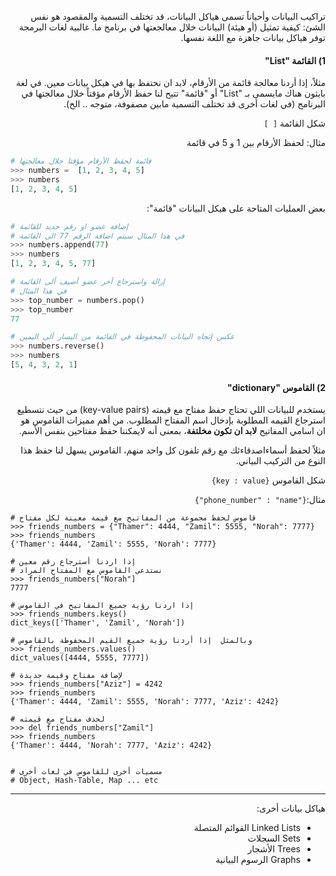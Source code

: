 
<div dir="rtl" lang="ar">

تراكيب البيانات وأحياناً تسمى هياكل البيانات، قد تختلف التسمية والمقصود هو نفس الشئ: كيفية تمثيل (أو هيئة) البيانات خلال معالجعتها في برنامج ما.
 غالبية لغات البرمجة توفر هياكل بيانات جاهزة مع اللغة نفسها.


#### 1) القائمة "List"


مثلاً، إذا أردنا معالجة قائمة من الأرقام، لابد ان نحتفظ بها في هيكل بيانات معين. في لغة بايثون هناك مايسمى بـ "List" أو "قائمة" تتيح لنا حفظ الأرقام مؤقتاً خلال معالجتها في البرنامج (في لغات أخرى قد تختلف التسمية مابين مصفوفة، متوجه ..
الخ).


شكل القائمة `[ ]`

مثال: لحفظ الأرقام بين 1 و 5 في قائمة

</div>

```python
# قائمة لحفظ الأرقام مؤقتا خلال معالجتها
>>> numbers =  [1, 2, 3, 4, 5]
>>> numbers
[1, 2, 3, 4, 5]
```

<div dir="rtl" lang="ar">

 بعض العمليات المتاحة على هيكل البيانات "قائمة":

</div>

```python
# إضافة عضو او رقم جديد للقائمة
# في هذا المثال سيتم اضافة الرقم 77 الى القائمة
>>> numbers.append(77)
>>> numbers
[1, 2, 3, 4, 5, 77]

# إزالة واسترجاع آخر عضو أضيف ألى القائمة
# في هذا المثال
>>> top_number = numbers.pop()
>>> top_number
77

# عكس إتجاه البيانات المحفوظة في القائمة من اليسار ألى اليمين
>>> numbers.reverse()
>>> numbers
[5, 4, 3, 2, 1]
```

<div dir="rtl" lang="ar">

#### 2) القاموس "dictionary"

يستخدم للبيانات اللي تحتاج حفظ مفتاح مع قيمته (key-value pairs) من حيث نتسطيع استرجاع القيمه المطلوبة بإدخال اسم المفتاح المطلوب. من أهم مميزات القاموس هو ان اسامي المفاتيح **لابد ان تكون مخلتفة**، بمعنى أنه لايمكننا حفظ مفتاحين بنفس الأسم.

مثلاً لحفظ أسماءاصدقاءئك مع رقم تلفون كل واحد منهم، القاموس يسهل لنا حفظ هذا النوع من التركيب البياني.  


شكل القاموس `{key : value}`


مثال:`{"phone_number" : "name"}`

</div>

```
# قاموس لحفظ مجموعة من المفاتيح مع قيمة معينة لكل مفتاح
>>> friends_numbers = {"Thamer": 4444, "Zamil": 5555, "Norah": 7777}
>>> friends_numbers
{'Thamer': 4444, 'Zamil': 5555, 'Norah': 7777}

# إذا اردنا أسترجاع رقم معين
# نستدعي القاموس مع المفتاح المراد
>>> friends_numbers["Norah"]
7777

# إذا اردنا رؤية جميع المفاتيح في القاموس
>>> friends_numbers.keys()
dict_keys(['Thamer', 'Zamil', 'Norah'])

# وبالمثل  إذا أردنا رؤية جميع القيم المحفوظة بالقاموس
>>> friends_numbers.values()
dict_values([4444, 5555, 7777])

# لإضافة مفتاح وقيمة جديدة
>>> friends_numbers["Aziz"] = 4242
>>> friends_numbers
{'Thamer': 4444, 'Zamil': 5555, 'Norah': 7777, 'Aziz': 4242}

# لحذف مفتاح مع قيمته
>>> del friends_numbers["Zamil"]
>>> friends_numbers
{'Thamer': 4444, 'Norah': 7777, 'Aziz': 4242}


# مسميات أخرى للقاموس في لغات أخرى
# Object, Hash-Table, Map ... etc
```


<div dir="rtl" lang="ar">

<hr>

هياكل بيانات أخرى:

- Linked Lists القوائم المتصلة
- Sets السجلات
- Trees الأشجار
- Graphs الرسوم البيانية


</div>

